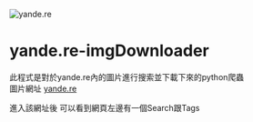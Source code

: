 ![yande.re](https://assets.yande.re/assets/logo_small-418e8d5ec0229f274edebe4af43b01aa29ed83b715991ba14bb41ba06b5b57b5.png)
# yande.re-imgDownloader
此程式是對於yande.re內的圖片進行搜索並下載下來的python爬蟲  
圖片網址 [yande.re](https://yande.re/post)  

進入該網址後 可以看到網頁左邊有一個Search跟Tags
